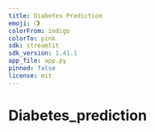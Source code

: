 ```yaml
---
title: Diabetes Prediction
emoji: 🌖
colorFrom: indigo
colorTo: pink
sdk: streamlit
sdk_version: 1.41.1
app_file: app.py
pinned: false
license: mit
---
```


# Diabetes_prediction
